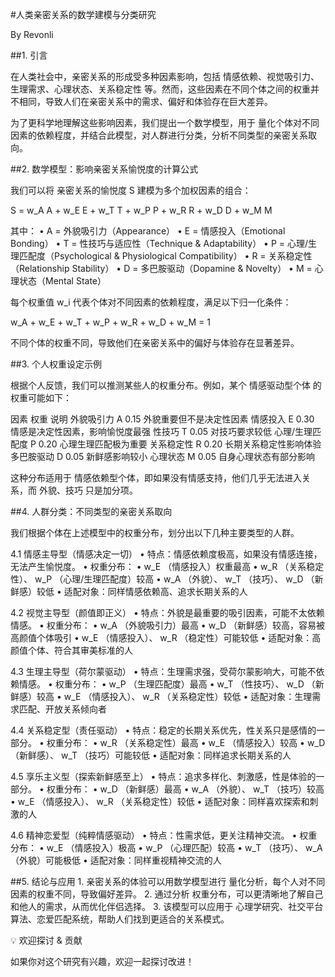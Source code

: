 #人类亲密关系的数学建模与分类研究

By Revonli

##1. 引言

在人类社会中，亲密关系的形成受多种因素影响，包括 情感依赖、视觉吸引力、生理需求、心理状态、关系稳定性 等。然而，这些因素在不同个体之间的权重并不相同，导致人们在亲密关系中的需求、偏好和体验存在巨大差异。

为了更科学地理解这些影响因素，我们提出一个数学模型，用于 量化个体对不同因素的依赖程度，并结合此模型，对人群进行分类，分析不同类型的亲密关系取向。

##2. 数学模型：影响亲密关系愉悦度的计算公式

我们可以将 亲密关系的愉悦度  S  建模为多个加权因素的组合：


S = w_A A + w_E E + w_T T + w_P P + w_R R + w_D D + w_M M


其中：
	•	 A  = 外貌吸引力（Appearance）
	•	 E  = 情感投入（Emotional Bonding）
	•	 T  = 性技巧与适应性（Technique & Adaptability）
	•	 P  = 心理/生理匹配度（Psychological & Physiological Compatibility）
	•	 R  = 关系稳定性（Relationship Stability）
	•	 D  = 多巴胺驱动（Dopamine & Novelty）
	•	 M  = 心理状态（Mental State）

每个权重值  w_i  代表个体对不同因素的依赖程度，满足以下归一化条件：


w_A + w_E + w_T + w_P + w_R + w_D + w_M = 1


不同个体的权重不同，导致他们在亲密关系中的偏好与体验存在显著差异。

##3. 个人权重设定示例

根据个人反馈，我们可以推测某些人的权重分布。例如，某个 情感驱动型个体 的权重可能如下：

因素	权重	说明
外貌吸引力  A 	0.15	外貌重要但不是决定性因素
情感投入  E 	0.30	情感是决定性因素，影响愉悦度最强
性技巧  T 	0.05	对技巧要求较低
心理/生理匹配度  P 	0.20	心理生理匹配极为重要
关系稳定性  R 	0.20	长期关系稳定性影响体验
多巴胺驱动  D 	0.05	新鲜感影响较小
心理状态  M 	0.05	自身心理状态有部分影响

这种分布适用于 情感依赖型个体，即如果没有情感支持，他们几乎无法进入关系，而 外貌、技巧 只是加分项。

##4. 人群分类：不同类型的亲密关系取向

我们根据个体在上述模型中的权重分布，划分出以下几种主要类型的人群。

4.1 情感主导型（情感决定一切）
	•	特点：情感依赖度极高，如果没有情感连接，无法产生愉悦度。
	•	权重分布：
	•	 w_E （情感投入）权重最高
	•	 w_R （关系稳定性）、 w_P （心理/生理匹配度）较高
	•	 w_A （外貌）、 w_T （技巧）、 w_D （新鲜感）较低
	•	适配对象：同样情感依赖高、追求长期关系的人

4.2 视觉主导型（颜值即正义）
	•	特点：外貌是最重要的吸引因素，可能不太依赖情感。
	•	权重分布：
	•	 w_A （外貌吸引力）最高
	•	 w_D （新鲜感）较高，容易被高颜值个体吸引
	•	 w_E （情感投入）、 w_R （稳定性）可能较低
	•	适配对象：高颜值个体、符合其审美标准的人

4.3 生理主导型（荷尔蒙驱动）
	•	特点：生理需求强，受荷尔蒙影响大，可能不依赖情感。
	•	权重分布：
	•	 w_P （生理匹配度）最高
	•	 w_T （性技巧）、 w_D （新鲜感）较高
	•	 w_E （情感投入）、 w_R （关系稳定性）较低
	•	适配对象：生理需求匹配、开放关系倾向者

4.4 关系稳定型（责任驱动）
	•	特点：稳定的长期关系优先，性关系只是感情的一部分。
	•	权重分布：
	•	 w_R （关系稳定性）最高
	•	 w_E （情感投入）较高
	•	 w_D （新鲜感）、 w_T （技巧）可能较低
	•	适配对象：同样追求长期关系的人

4.5 享乐主义型（探索新鲜感至上）
	•	特点：追求多样化、刺激感，性是体验的一部分。
	•	权重分布：
	•	 w_D （新鲜感）最高
	•	 w_A （外貌）、 w_T （技巧）较高
	•	 w_E （情感投入）、 w_R （关系稳定性）较低
	•	适配对象：同样喜欢探索和刺激的人

4.6 精神恋爱型（纯粹情感驱动）
	•	特点：性需求低，更关注精神交流。
	•	权重分布：
	•	 w_E （情感投入）极高
	•	 w_P （心理匹配）较高
	•	 w_T （技巧）、 w_A （外貌）可能极低
	•	适配对象：同样重视精神交流的人

##5. 结论与应用
	1.	亲密关系的体验可以用数学模型进行 量化分析，每个人对不同因素的权重不同，导致偏好差异。
	2.	通过分析 权重分布，可以更清晰地了解自己和他人的需求，从而优化伴侣选择。
	3.	该模型可以应用于 心理学研究、社交平台算法、恋爱匹配系统，帮助人们找到更适合的关系模式。

💡 欢迎探讨 & 贡献

如果你对这个研究有兴趣，欢迎一起探讨改进！
